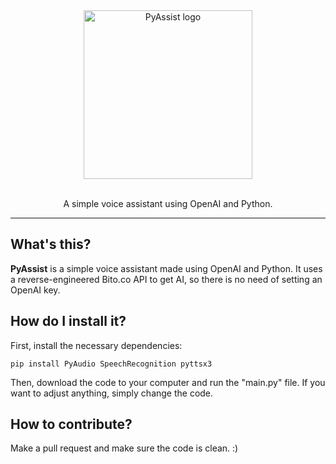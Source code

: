 <div align="center">
<img src="https://user-images.githubusercontent.com/70700766/227784189-308f8fab-c43c-457e-88ed-f8c849eafa5a.png" alt="PyAssist logo" width="270">
<br><br>
<p>A simple voice assistant using OpenAI and Python.</p>
</div>

***

## What's this?
**PyAssist** is a simple voice assistant made using OpenAI and Python.
It uses a reverse-engineered Bito.co API to get AI, so there is no need of setting an OpenAI key.

## How do I install it?
First, install the necessary dependencies:
```
pip install PyAudio SpeechRecognition pyttsx3
```
Then, download the code to your computer and run the "main.py" file.
If you want to adjust anything, simply change the code.

## How to contribute?
Make a pull request and make sure the code is clean. :)
